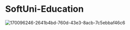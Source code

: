 # SoftUni-Education

![170096246-2641b4bd-760d-43e3-8acb-7c5ebbaf46c6](https://user-images.githubusercontent.com/105674740/170119899-c3ce5163-922f-4322-b840-33088981a5cc.png)

